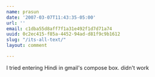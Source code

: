 ```yaml
---
name: prasun
date: '2007-03-07T11:43:35-05:00'
url: ''
email: c1dba55d8aff7f1a31e492f1d7d71a74
uuid: 0c2ec415-f85a-4452-94ad-d81f9c9b1612
slug: "/its-all-text/"
layout: comment

---
```


I tried entering Hindi in gmail's compose box. didn't work
